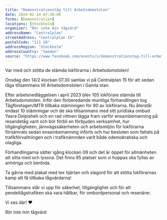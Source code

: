 ```yaml
---
title: "Demonstrationståg till Arbetsdomstolen"
date: 2024-02-14 07:30:00
forms: [Demonstration]
locations: [Stockholm]
organizer: "Rör inte min tågvärd"
addressName: "Centralplan"
streetAddress: "Centralplan 15"
postalCode: "111 20"
addressRegion: "Stockholm"
addressCountry: "Sweden"
source: "https://www.facebook.com/events/s/demonstrationstag-till-arbetsd/1108347117181379/"
---
```

Var med och stötta de stämda lokförarna i Arbetsdomstolen!

Onsdag den 14/2 klockan 07.30 samlas vi på Centralplan 15 för att sedan tåga tillsammans till Arbetsdomstolen i Gamla stan.

Efter arbetsnedläggelsen i april 2023 blev 105 lokförare stämda till Arbetsdomstolen. Inför den förberedande muntliga förhandlingen tog Tågföretagen/MTR tillbaka stämningen för 90 av lokförarna. Nu återstår endast 10 stämningar och de ska tillsammans med sitt juridiska ombud Yasra Delpisheh och en rad vittnen lägga fram varför ensambemanning på resandetåg varit och bör förbli en förbjuden verksamhet, hur tillgängligheten, järnvägssäkerheten och arbetsmiljön för lokförarna försämrats sedan ensambemanning införts och hur besluten som fattats på trafikförvaltningen och i trafiknämnden varit både odemokratiska och olagliga.

Förhandlingarna sätter igång klockan 09 och det är öppet för allmänheten att sitta med och lyssna. Det finns 85 platser som vi hoppas ska fyllas av anhöriga och berörda.

Ta gärna med plakat med tex hjärtan och slagord för att stötta lokförarnas kamp att få tillbaka tågvärdarna!

Tillsammans står vi upp för säkerhet, tillgänglighet och för att pendeltågstrafiken ska vara hållbar, för ombordpersonal och resenärer.

Vi ses där! ❤

Rör inte min tågvärd 